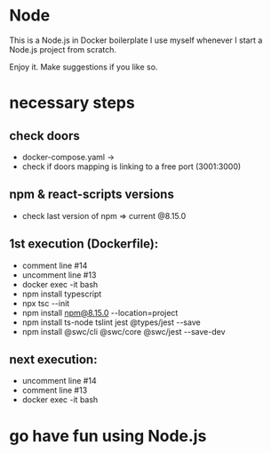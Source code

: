 # Node
This is a Node.js in Docker boilerplate I use myself whenever I start a Node.js project from scratch.

Enjoy it. Make suggestions if you like so.

# necessary steps
## check doors
- docker-compose.yaml ->
- check if doors mapping is linking to a free port
(3001:3000)

## npm & react-scripts versions
- check last version of npm => current @8.15.0

## 1st execution (Dockerfile):
- comment line #14 
- uncomment line #13
- docker exec -it <container name> bash
- npm install typescript
- npx tsc --init
- npm install npm@8.15.0 --location=project
- npm install ts-node tslint jest @types/jest --save
- npm install @swc/cli @swc/core @swc/jest --save-dev

## next execution:
- uncomment line #14
- comment line #13
- docker exec -it <container name> bash

# go have fun using Node.js
